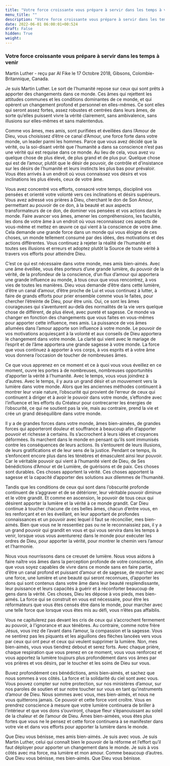 ```yaml
---
title: "Votre force croissante vous prépare à servir dans les temps à venir"
menu_title: ""
description: "Votre force croissante vous prépare à servir dans les temps à venir"
date: 2022-06-01 06:00:01+00:524
draft: False
hidden: True
weight:
---
```

### Votre force croissante vous prépare à servir dans les temps à venir

Martin Luther - reçu par Al Fike le 17 Octobre 2018, Gibsons, Colombie-Britannique, Canada.

Je suis Martin Luther. Le sort de l’humanité repose sur ceux qui sont prêts à apporter des changements dans ce monde. Ces âmes qui rejettent les attitudes communes et les conditions dominantes de ce monde, et qui opèrent un changement profond et personnel en elles-mêmes. Ce sont elles qui seront assez fortes, assez robustes et centrées dans leurs âmes, de sorte qu’elles puissent vivre la vérité clairement, sans ambivalence, sans illusions sur elles-mêmes et sans malentendus.

Comme vos âmes, mes amis, sont purifiées et éveillées dans l’Amour de Dieu, vous choisissez d’être ce canal d’Amour, une force forte dans votre monde, un leader parmi les hommes. Parce que vous avez décidé que la vérité, ou la soi-disant vérité que l’humanité a dans sa conscience n’est pas une vérité qui est requise dans ce monde. Au lieu de cela, vous avez vu quelque chose de plus élevé, de plus grand et de plus pur. Quelque chose qui est de l’amour, plutôt que le désir de pouvoir, de contrôle et d’insistance sur les désirs de l’humanité et leurs instincts les plus bas pour prévaloir. Vous êtes arrivés à un endroit où vous connaissez vos désirs et vos inclinations les plus élevés, ceux de votre âme.

Vous avez concentré vos efforts, consacré votre temps, discipliné vos pensées et orienté votre volonté vers ces inclinations et désirs supérieurs. Vous avez adressé vos prières à Dieu, cherchant le don de Son Amour, permettant au pouvoir de ce don, à la beauté et aux aspects transformateurs de ce don, de dominer vos pensées et vos actions dans le monde. Faire avancer vos âmes, amener les compréhensions, les facultés, les dons de votre âme à un endroit où vous reconnaissez ces aspects de vous-même et mettez en œuvre ce qui vient à la conscience de votre âme. Cela demande une grande force dans un monde qui vous éloigne de ces choses, un monde tellement consumé par des idées, des motivations et des actions différentes. Vous continuez à rejeter la réalité de l’humanité et toutes ses illusions et erreurs et adoptez plutôt la Source de toute vérité à travers vos efforts pour atteindre Dieu.

C’est ce qui est nécessaire dans votre monde, mes amis bien-aimés. Avec une âme éveillée, vous êtes porteurs d’une grande lumière, du pouvoir de la vérité, de la profondeur de la conscience, d’un flux d’amour qui apportera une grande influence au monde, à tous ceux que vous rencontrez, à vos vies de toutes les manières. Dieu vous demande d’être dans cette lumière, d’être un canal d’amour, d’être proche de Lui et vous continuez à lutter, à faire de grands efforts pour prier ensemble comme vous le faites, pour chercher l’étreinte de Dieu, pour être unis. Oui, ce sont les âmes courageuses qui s’aventurent au-delà des normalités de la vie vers quelque chose de différent, de plus élevé, avec pureté et sagesse. Ce monde va changer en fonction des changements que vous faites en vous-mêmes pour apporter cette influence, mes amis. La puissance de vos âmes allumées dans l’amour apporte son influence à votre monde. Le pouvoir de vos motivations acquiesçant à la volonté et aux conseils de Dieu apportera le changement dans votre monde. La clarté qui vient avec le mariage de l’esprit et de l’âme apportera une grande sagesse à votre monde. La force que vous continuez à apporter à vos corps, à vos esprits et à votre âme vous donnera l’occasion de toucher de nombreuses âmes.

Ce que vous apprenez en ce moment et ce à quoi vous vous éveillez en ce moment, ouvre les portes à de nombreuses, nombreuses opportunités d’apporter la vérité à l’humanité. Avec le temps, vous vous joindrez à d’autres. Avec le temps, il y aura un grand désir et un mouvement vers la lumière dans votre monde. Alors que les anciennes méthodes continuent à montrer leur vraie nature, l’obscurité qui provient de l’erreur de ceux qui continuent à diriger et à avoir le pouvoir dans votre monde, s’effondre avec l’influence et les efforts du Créateur pour contrecarrer les énergies de l’obscurité, ce qui ne soutient pas la vie, mais au contraire, prend la vie et crée un grand déséquilibre dans votre monde.

Il y a de grandes forces dans votre monde, âmes bien-aimées, de grandes forces qui apporteront douleur et souffrance à beaucoup afin d’apporter pouvoir et richesse à certains. Ils s’accrochent à leurs idées et croyances déformées. Ils marchent dans le monde en pensant qu’ils sont immunisés contre les conséquences de leurs actions. Ils s’entourent de leurs illusions, de leurs gratifications et de leur sens de la justice. Pendant ce temps, ils s’enfoncent encore plus dans les ténèbres et émasculent ainsi leur pouvoir. Car le véritable pouvoir qui vient à l’humanité vient de Dieu, de Ses bénédictions d’Amour et de Lumière, de guérisons et de paix. Ces choses sont durables. Ces choses apportent la vérité. Ces choses apportent la sagesse et la capacité d’apporter des solutions aux dilemmes de l’humanité.

Tandis que les conditions de ceux qui sont dans l’obscurité profonde continuent de s’aggraver et de se détériorer, leur véritable pouvoir diminue et le vôtre grandit. Et comme en ascension, le pouvoir de tous ceux qui désirent apporter la lumière et la vérité à ce monde grandit. Car Dieu continue à toucher chacune de ces belles âmes, chacun d’entre vous, en les renforçant et en les éveillant, en leur apportant de profondes connaissances et un pouvoir avec lequel il faut se réconcilier, mes bien-aimés. Bien que vous ne le ressentiez pas ou ne le reconnaissiez pas, il y a un grand pouvoir qui grandit en vous et qui vous servira dans les temps à venir, lorsque vous vous aventurerez dans le monde pour exécuter les ordres de Dieu, pour apporter la vérité, pour montrer le chemin vers l’amour et l’harmonie.

Nous vous nourrissons dans ce creuset de lumière. Nous vous aidons à faire naître vos âmes dans la perception profonde de votre conscience, afin que vous soyez capables de vivre dans ce monde sans en faire partie, d’être un canal profond et puissant d’amour et de sagesse, de marcher avec une force, une lumière et une beauté qui seront reconnues, d’apporter les dons qui sont contenus dans votre âme dans leur beauté resplendissante, leur puissance et leurs capacités à guérir et à réconforter beaucoup de gens dans la vérité. Ces choses, Dieu les dépose à vos pieds, mes bien-aimés. La force qui se construit en vous est nécessaire, pour être les réformateurs que vous êtes censés être dans le monde, pour marcher avec une telle force que lorsque vous êtes mis au défi, vous n’êtes pas affaiblis.

Vous ne capitulerez pas devant les cris de ceux qui s’accrochent fermement au pouvoir, à l’ignorance et aux ténèbres. Au contraire, comme notre frère Jésus, vous irez de l’avant dans l’amour, la compassion et la sagesse. Vous ne sentirez pas les piquants et les aiguillons des flèches lancées vers vous par ceux qui ont peur et ceux qui veulent supprimer la lumière. Non, mes bien-aimés, vous vous tiendrez debout et serez forts. Avec chaque prière, chaque respiration que vous prenez en ce moment, vous vous renforcez et vous apportez la lumière toujours plus profondément dans vos âmes par vos prières et vos désirs, par le toucher et les soins de Dieu sur vous.

Buvez profondément ces bénédictions, amis bien-aimés, et sachez que nous sommes à vos côtés. La force et la solidarité du ciel sont avec vous. Vous pouvez compter sur notre protection, sur nos ministères d’amour, sur nos paroles de soutien et sur notre toucher sur vous en tant qu’instruments d’amour de Dieu. Nous sommes avec vous, mes bien-aimés, et nous ne vous quitterons jamais. Ce pouvoir et cette force vont croître. Vous en prendrez conscience à mesure que votre lumière continuera de briller à l’intérieur et que vos dons s’ouvriront, chaque fleur s’épanouissant au soleil de la chaleur et de l’amour de Dieu. Âmes bien-aimées, vous êtes plus fortes que vous ne le pensez et cette force continuera à se manifester dans votre vie et dans vos efforts pour apporter la lumière dans le monde.

Que Dieu vous bénisse, mes amis bien-aimés. Je suis avec vous. Je suis Martin Luther, celui qui connaît bien le pouvoir de la réforme et l’effort qu’il faut déployer pour apporter un changement dans le monde. Je suis à vos côtés avec ma force, ma lumière et mon amour. Comme beaucoup d’autres. Que Dieu vous bénisse, mes bien-aimés. Que Dieu vous bénisse.
